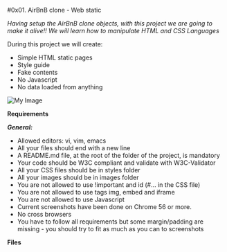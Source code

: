 #0x01. AirBnB clone - Web static


*Having setup the AirBnB clone objects, with this project we are going to make it alive!!
We will learn how to manipulate HTML and CSS Languages*

During this project we will create:

 - Simple HTML static pages
 - Style guide
 - Fake contents
 - No Javascript
 - No data loaded from anything
 
![My Image](/home/strongestavenger/Pictures/webstatic.png) 

**Requirements**

***General:***
- Allowed editors: vi, vim, emacs
- All your files should end with a new line
- A README.md file, at the root of the folder of the project, is mandatory
- Your code should be W3C compliant and validate with W3C-Validator
- All your CSS files should be in styles folder
- All your images should be in images folder
- You are not allowed to use !important and id (#... in the CSS file)
- You are not allowed to use tags img, embed and iframe
- You are not allowed to use Javascript
- Current screenshots have been done on Chrome 56 or more.
- No cross browsers
- You have to follow all requirements but some margin/padding are missing - you should try to fit as much as you can to screenshots

**Files**



